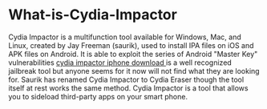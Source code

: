 # What-is-Cydia-Impactor
Cydia Impactor is a multifunction tool available for Windows, Mac, and Linux, created by Jay Freeman (saurik), used to install IPA files on iOS and APK files on Android. It is able to exploit the series of Android "Master Key" vulnerabilities
<a href="https://cydiaimpactor.web.app/">cydia impactor iphone download  </a> is a well recognized jailbreak tool but anyone seems for it now will not find what they are looking for. Saurik has renamed Cydia Impactor to Cydia Eraser though the tool itself at rest works the same method. Cydia Impactor is a tool that allows you to sideload third-party apps on your smart phone.
